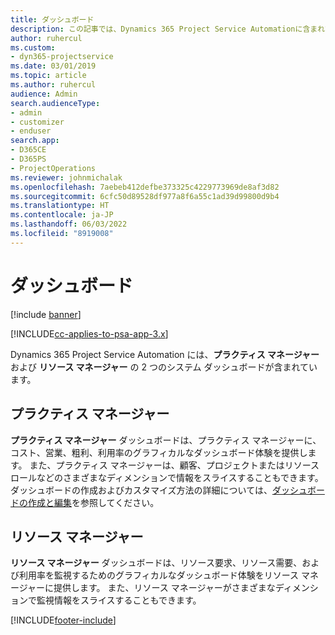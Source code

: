 ```yaml
---
title: ダッシュボード​​
description: この記事では、Dynamics 365 Project Service Automationに含まれている、レポート作成ダッシュボードについて説明します。
author: ruhercul
ms.custom:
- dyn365-projectservice
ms.date: 03/01/2019
ms.topic: article
ms.author: ruhercul
audience: Admin
search.audienceType:
- admin
- customizer
- enduser
search.app:
- D365CE
- D365PS
- ProjectOperations
ms.reviewer: johnmichalak
ms.openlocfilehash: 7aebeb412defbe373325c4229773969de8af3d82
ms.sourcegitcommit: 6cfc50d89528df977a8f6a55c1ad39d99800d9b4
ms.translationtype: HT
ms.contentlocale: ja-JP
ms.lasthandoff: 06/03/2022
ms.locfileid: "8919008"
---
```

# <a name="dashboards"></a>ダッシュボード

[!include [banner](../includes/psa-now-project-operations.md)]

[!INCLUDE[cc-applies-to-psa-app-3.x](../includes/cc-applies-to-psa-app-3x.md)]

Dynamics 365 Project Service Automation には、**プラクティス マネージャー** および **リソース マネージャー** の 2 つのシステム ダッシュボードが含まれています。

## <a name="practice-manager"></a>プラクティス マネージャー 

**プラクティス マネージャー** ダッシュボードは、プラクティス マネージャーに、コスト、営業、粗利、利用率のグラフィカルなダッシュボード体験を提供します。 また、プラクティス マネージャーは、顧客、プロジェクトまたはリソース ロールなどのさまざまなディメンションで情報をスライスすることもできます。 ダッシュボードの作成およびカスタマイズ方法の詳細については、[ダッシュボードの作成と編集](/dynamics365/customerengagement/on-premises/customize/create-edit-dashboards)を参照してください。

## <a name="resource-manager"></a>リソース マネージャー 

**リソース マネージャー** ダッシュボードは、リソース要求、リソース需要、および利用率を監視するためのグラフィカルなダッシュボード体験をリソース マネージャーに提供します。 また、リソース マネージャーがさまざまなディメンションで監視情報をスライスすることもできます。


[!INCLUDE[footer-include](../includes/footer-banner.md)]
